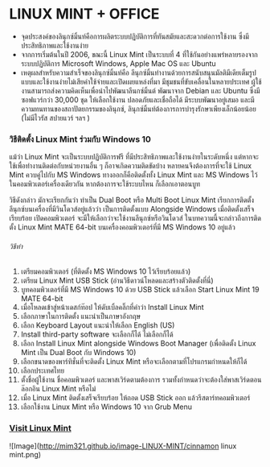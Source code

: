 # LINUX MINT + OFFICE
* จุดประสงค์ของลินุกซ์มิ้นท์คือการผลิตระบบปฏิบัติการที่ทันสมัยและสะดวกต่อการใช้งาน ซึ่งมีประสิทธิภาพและใช้งานง่าย
* จากการเริ่มต้นในปี 2006, ขณะนี้ Linux Mint เป็นระบบที่ 4 ที่ใช้กันอย่างแพร่หลายรองจากระบบปฏิบัติการ Microsoft Windows, Apple Mac OS และ Ubuntu
* เหตุผลสำหรับความสำเร็จของลินุกซ์มิ้นท์คือ
ลีนุกซ์มิ้นทำงานด้วยการสนับสนุนมัลติมีเดียเต็มรูปแบบและใช้งานง่ายไม่เสียค่าใช้จ่ายและเปิดเผยแหล่งที่มา
มีชุมชนที่ขับเคลื่อนในหลายประเทศ ผู้ใช้งานสามารถส่งความคิดเห็นเพื่อนำไปพัฒนาลีนกซ์มิ้นต์
พัฒนาจาก Debian และ Ubuntu ซึ่งมีซอฟแวร์กว่า 30,000 ชุด ให้เลือกใช้งาน
ปลอดภัยและเชื่อถือได้ มีระบบพัฒนาอยู่เสมอ และมีความทนทานของสถาปัตยกรรมของลินุกซ์, ลินุกซ์มิ้นท์ต้องการการบำรุงรักษาเพียงเล็กน้อยน้อย (ไม่มีไวรัส สปายแวร์ ฯลฯ )

###  วิธีติดตั้ง Linux Mint ร่วมกับ Windows 10 
<span style = color : blue> แม้ว่า Linux Mint จะเป็นระบบปฏิบัติการฟรี ที่มีประสิทธิภาพและใช้งานง่ายในระดับหนึ่ง แต่หากจะใช้เพื่อทำงานติดต่อกับหน่วยงานอื่น ๆ ก็อาจเกิดความติดขัดบ้าง  หลายคนจึงต้องการที่จะใช้ Linux Mint  ควบคู่ไปกับ MS Windows  ทางออกก็คือติดตั้งทั้ง Linux Mint และ MS Windows ไว้ในคอมพิวเตอร์เครื่องเดียวกัน  หากต้องการจะใช้ระบบไหน ก็เลือกเอาตอนบูท  

 วิธีดังกล่าว มักจะเรียกกันว่า ทำเป็น Dual Boot หรือ Multi Boot    Linux Mint เรียกการติดตั้งลีนุกซ์บนเครื่องที่มีวินโดวส์อยู่แล้วว่า เป็นการติดตั้งแบบ Alongside Windows  เมื่อติดตั้งเสร็จเรียบร้อย เปิดคอมพิวเตอร์ จะมีให้เลือกว่าจะใช้งานลีนุกซ์หรือวินโดวส์  ในบทความนี้จะกล่าวถึงการติดตั้ง Linux Mint MATE 64-bit บนเครื่องคอมพิวเตอร์ที่มี MS Windows 10 อยู่แล้ว </span> 

###### วิธีทำ
1. เตรียมคอมพิวเตอร์ (ที่ติดตั้ง MS Windows 10 ไว้เรียบร้อยแล้ว)
2. เตรียม Linux Mint USB Stick (อ่านวิธีดาวน์โหลดและสร้างตัวติดตั้งที่นี่)
3. บูทคอมพิวเตอร์ที่มี MS Windows 10 ด้วย USB Stick แล้วเลือก Start Linux Mint 19 MATE 64-bit
4. เมื่อโหลดเข้าสู่หน้าเดสก์ท๊อป ให้ดับเบิ้ลคลิ๊กที่คำว่า Install Linux Mint
5. เลือกภาษาในการติดตั้ง แนะนำเป็นภาษาอังกฤษ
6. เลือก Keyboard Layout แนะนำให้เลือก English (US)
7. Install third-party software จะเลือกก็ได้ ไม่เลือกก็ได้
8. เลือก Install Linux Mint alongside Windows Boot Manager (เพื่อติดตั้ง Linux Mint เป็น Dual Boot กับ Windows 10)
9. เลือกขนาดของพาร์ทิชั่นที่จะติดตั้ง Linux Mint หรือจะเลือกตามที่โปรแกรมกำหนดให้ก็ได้
10. เลือกประเทศไทย
11. ตั้งชื่อผู้ใช้งาน ชื่อคอมพิวเตอร์ และพาสเวิร์ดตามต้องการ รวมทั้งกำหนดว่าจะต้องใส่พาสเวิร์ดตอนล๊อกอิน Linux Mint หรือไม่
12. เมื่อ Linux Mint ติดตั้งเสร็จเรียบร้อย ให้ถอด USB Stick ออก แล้วรีสตาร์ทคอมพิวเตอร์
13. เลือกใช้งาน Linux Mint หรือ Windows 10 จาก Grub Menu

### [Visit Linux Mint](https://distrowatch.com/table.php?distribution=mint) 

![Image](http://mim321.github.io/image-LINUX-MINT/cinnamon linux mint.png)
